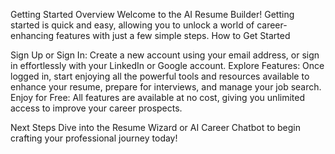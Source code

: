 Getting Started
Overview
Welcome to the AI Resume Builder! Getting started is quick and easy, allowing you to unlock a world of career-enhancing features with just a few simple steps.
How to Get Started

Sign Up or Sign In: Create a new account using your email address, or sign in effortlessly with your LinkedIn or Google account.
Explore Features: Once logged in, start enjoying all the powerful tools and resources available to enhance your resume, prepare for interviews, and manage your job search.
Enjoy for Free: All features are available at no cost, giving you unlimited access to improve your career prospects.

Next Steps
Dive into the Resume Wizard or AI Career Chatbot to begin crafting your professional journey today!